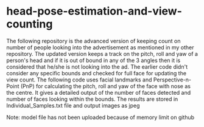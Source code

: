# head-pose-estimation-and-view-counting

The following repository is the advanced version of keeping count on number of people looking into the advertisement as mentioned in my other repository.
The updated version keeps a track on the pitch, roll and yaw of a person's head and if it is out of bound in any of the 3 angles then it is considered that he/she is not looking into the ad.
The earlier code didn't consider any specific bounds and checked for full face for updating the view count.
The following code uses facial landmarks and Perspective-n-Point (PnP) for calculating the pitch, roll and yaw of the face with nose as the centre.
It gives a detailed output of the number of faces detected and number of faces looking within the bounds.
The results are stored in Individual_Samples.txt file and output images as jpeg

Note: model file has not been uploaded because of memory limit on github

